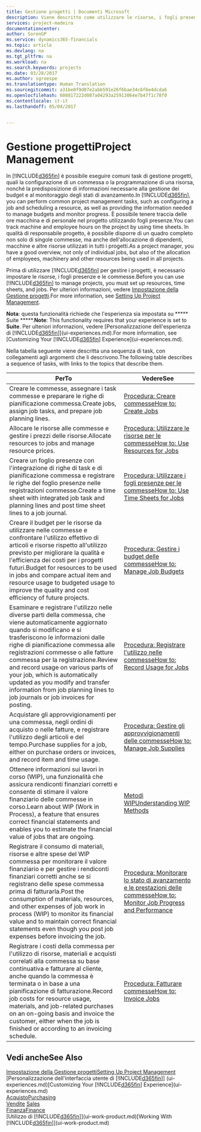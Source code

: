 ```yaml
---
title: Gestione progetti | Documenti Microsoft
description: Viene descritto come utilizzare le risorse, i fogli presenze e le commesse per gestire progetti.
services: project-madeira
documentationcenter: 
author: SorenGP
ms.service: dynamics365-financials
ms.topic: article
ms.devlang: na
ms.tgt_pltfrm: na
ms.workload: na
ms.search.keywords: projects
ms.date: 03/28/2017
ms.author: sgroespe
ms.translationtype: Human Translation
ms.sourcegitcommit: a31be0f9d07e2abb591e26f6bae34c6f6e4dcda6
ms.openlocfilehash: 608817222d087a04293a25913064e7b47f1c78f0
ms.contentlocale: it-it
ms.lasthandoff: 05/04/2017


---
```

# <a name="project-management"></a><span data-ttu-id="03810-103">Gestione progetti</span><span class="sxs-lookup"><span data-stu-id="03810-103">Project Management</span></span>
<span data-ttu-id="03810-104">In [!INCLUDE[d365fin](includes/d365fin_md.md)] è possibile eseguire comuni task di gestione progetti, quali la configurazione di un commessa o la programmazione di una risorsa, nonché la predisposizione di informazioni necessarie alla gestione dei budget e al monitoraggio degli stati di avanzamento.</span><span class="sxs-lookup"><span data-stu-id="03810-104">In [!INCLUDE[d365fin](includes/d365fin_md.md)], you can perform common project management tasks, such as configuring a job and scheduling a resource, as well as providing the information needed to manage budgets and monitor progress.</span></span> <span data-ttu-id="03810-105">È possibile tenere traccia delle ore macchina e di personale nel progetto utilizzando fogli presenze.</span><span class="sxs-lookup"><span data-stu-id="03810-105">You can track machine and employee hours on the project by using time sheets.</span></span> <span data-ttu-id="03810-106">In qualità di responsabile progetto, è possibile disporre di un quadro completo non solo di singole commesse, ma anche dell'allocazione di dipendenti, macchine e altre risorse utilizzati in tutti i progetti.</span><span class="sxs-lookup"><span data-stu-id="03810-106">As a project manager, you have a good overview, not only of individual jobs, but also of the allocation of employees, machinery and other resources being used in all projects.</span></span>

<span data-ttu-id="03810-107">Prima di utilizzare [!INCLUDE[d365fin](includes/d365fin_md.md)] per gestire i progetti, è necessario impostare le risorse, i fogli presenze e le commesse.</span><span class="sxs-lookup"><span data-stu-id="03810-107">Before you can use [!INCLUDE[d365fin](includes/d365fin_md.md)] to manage projects, you must set up resources, time sheets, and jobs.</span></span> <span data-ttu-id="03810-108">Per ulteriori informazioni, vedere [Impostazione della Gestione progetti](projects-setup-projects.md).</span><span class="sxs-lookup"><span data-stu-id="03810-108">For more information, see [Setting Up Project Management](projects-setup-projects.md).</span></span>  

<span data-ttu-id="03810-109">**Nota**: questa funzionalità richiede che l'esperienza sia impostata su ***** Suite *****.</span><span class="sxs-lookup"><span data-stu-id="03810-109">**Note**: This functionality requires that your experience is set to **Suite**.</span></span> <span data-ttu-id="03810-110">Per ulteriori informazioni, vedere [Personalizzazione dell'esperienza di [!INCLUDE[d365fin](includes/d365fin_md.md)]](ui-experiences.md).</span><span class="sxs-lookup"><span data-stu-id="03810-110">For more information, see [Customizing Your [!INCLUDE[d365fin](includes/d365fin_md.md)] Experience](ui-experiences.md).</span></span>

<span data-ttu-id="03810-111">Nella tabella seguente viene descritta una sequenza di task, con collegamenti agli argomenti che li descrivono.</span><span class="sxs-lookup"><span data-stu-id="03810-111">The following table describes a sequence of tasks, with links to the topics that describe them.</span></span>

| <span data-ttu-id="03810-112">Per</span><span class="sxs-lookup"><span data-stu-id="03810-112">To</span></span> | <span data-ttu-id="03810-113">Vedere</span><span class="sxs-lookup"><span data-stu-id="03810-113">See</span></span> |
| --- | --- |
| <span data-ttu-id="03810-114">Creare le commesse, assegnare i task commesse e preparare le righe di pianificazione commessa.</span><span class="sxs-lookup"><span data-stu-id="03810-114">Create jobs, assign job tasks, and prepare job planning lines.</span></span> |[<span data-ttu-id="03810-115">Procedura: Creare commesse</span><span class="sxs-lookup"><span data-stu-id="03810-115">How to: Create Jobs</span></span>](projects-how-create-jobs.md) |
| <span data-ttu-id="03810-116">Allocare le risorse alle commesse e gestire i prezzi delle risorse.</span><span class="sxs-lookup"><span data-stu-id="03810-116">Allocate resources to jobs and manage resource prices.</span></span> |[<span data-ttu-id="03810-117">Procedura: Utilizzare le risorse per le commesse</span><span class="sxs-lookup"><span data-stu-id="03810-117">How to: Use Resources for Jobs</span></span>](projects-how-use-resources.md) |
| <span data-ttu-id="03810-118">Creare un foglio presenze con l'integrazione di righe di task e di pianificazione commessa e registrare le righe del foglio presenze nelle registrazioni commesse.</span><span class="sxs-lookup"><span data-stu-id="03810-118">Create a time sheet with integrated job task and planning lines and post time sheet lines to a job journal.</span></span> |[<span data-ttu-id="03810-119">Procedura: Utilizzare i fogli presenze per le commesse</span><span class="sxs-lookup"><span data-stu-id="03810-119">How to: Use Time Sheets for Jobs</span></span>](projects-how-use-time-sheets.md) |
| <span data-ttu-id="03810-120">Creare il budget per le risorse da utilizzare nelle commesse e confrontare l'utilizzo effettivo di articoli e risorse rispetto all'utilizzo previsto per migliorare la qualità e l'efficienza dei costi per i progetti futuri.</span><span class="sxs-lookup"><span data-stu-id="03810-120">Budget for resources to be used in jobs and compare actual item and resource usage to budgeted usage to improve the quality and cost efficiency of future projects.</span></span> |[<span data-ttu-id="03810-121">Procedura: Gestire i budget delle commesse</span><span class="sxs-lookup"><span data-stu-id="03810-121">How to: Manage Job Budgets</span></span>](projects-how-manage-budgets.md) |
| <span data-ttu-id="03810-122">Esaminare e registrare l'utilizzo nelle diverse parti della commessa, che viene automaticamente aggiornato quando si modificano e si trasferiscono le informazioni dalle righe di pianificazione commessa alle registrazioni commesse o alle fatture commessa per la registrazione.</span><span class="sxs-lookup"><span data-stu-id="03810-122">Review and record usage on various parts of your job, which is automatically updated as you modify and transfer information from job planning lines to job journals or job invoices for posting.</span></span> |[<span data-ttu-id="03810-123">Procedura: Registrare l'utilizzo nelle commesse</span><span class="sxs-lookup"><span data-stu-id="03810-123">How to: Record Usage for Jobs</span></span>](projects-how-record-job-usage.md) |
| <span data-ttu-id="03810-124">Acquistare gli approvvigionamenti per una commessa, negli ordini di acquisto o nelle fatture, e registrare l'utilizzo degli articoli e del tempo.</span><span class="sxs-lookup"><span data-stu-id="03810-124">Purchase supplies for a job, either on purchase orders or invoices, and record item and time usage.</span></span> |[<span data-ttu-id="03810-125">Procedura: Gestire gli approvvigionamenti delle commesse</span><span class="sxs-lookup"><span data-stu-id="03810-125">How to: Manage Job Supplies</span></span>](projects-how-manage-project-supplies.md) |
| <span data-ttu-id="03810-126">Ottenere informazioni sui lavori in corso (WIP), una funzionalità che assicura rendiconti finanziari corretti e consente di stimare il valore finanziario delle commesse in corso.</span><span class="sxs-lookup"><span data-stu-id="03810-126">Learn about WIP (Work in Process), a feature that ensures correct financial statements and enables you to estimate the financial value of jobs that are ongoing.</span></span> |[<span data-ttu-id="03810-127">Metodi WIP</span><span class="sxs-lookup"><span data-stu-id="03810-127">Understanding WIP Methods</span></span>](projects-understanding-wip.md) |
| <span data-ttu-id="03810-128">Registrare il consumo di materiali, risorse e altre spese del WIP commessa per monitorare il valore finanziario e per gestire i rendiconti finanziari corretti anche se si registrano delle spese commessa prima di fatturarla.</span><span class="sxs-lookup"><span data-stu-id="03810-128">Post the consumption of materials, resources, and other expenses of job work in process (WIP) to monitor its financial value and to maintain correct financial statements even though you post job expenses before invoicing the job.</span></span> |[<span data-ttu-id="03810-129">Procedura: Monitorare lo stato di avanzamento e le prestazioni delle commesse</span><span class="sxs-lookup"><span data-stu-id="03810-129">How to: Monitor Job Progress and Performance</span></span>](projects-how-monitor-progress-performance.md) |
| <span data-ttu-id="03810-130">Registrare i costi della commessa per l'utilizzo di risorse, materiali e acquisti correlati alla commessa su base continuativa e fatturare al cliente, anche quando la commessa è terminata o in base a una pianificazione di fatturazione.</span><span class="sxs-lookup"><span data-stu-id="03810-130">Record job costs for resource usage, materials, and job-related purchases on an on-going basis and invoice the customer, either when the job is finished or according to an invoicing schedule.</span></span> |[<span data-ttu-id="03810-131">Procedura: Fatturare commesse</span><span class="sxs-lookup"><span data-stu-id="03810-131">How to: Invoice Jobs</span></span>](projects-how-invoice-jobs.md) |

## <a name="see-also"></a><span data-ttu-id="03810-132">Vedi anche</span><span class="sxs-lookup"><span data-stu-id="03810-132">See Also</span></span>
[<span data-ttu-id="03810-133">Impostazione della Gestione progetti</span><span class="sxs-lookup"><span data-stu-id="03810-133">Setting Up Project Management</span></span>](projects-setup-projects.md)  
<span data-ttu-id="03810-134">[Personalizzazione dell'interfaccia utente di [!INCLUDE[d365fin](includes/d365fin_md.md)]] (ui-experiences.md)</span><span class="sxs-lookup"><span data-stu-id="03810-134">[Customizing Your [!INCLUDE[d365fin](includes/d365fin_md.md)] Experience](ui-experiences.md)</span></span>      
[<span data-ttu-id="03810-135">Acquisto</span><span class="sxs-lookup"><span data-stu-id="03810-135">Purchasing</span></span>](purchasing-manage-purchasing.md)         
<span data-ttu-id="03810-136">[Vendite](sales-manage-sales.md)  </span><span class="sxs-lookup"><span data-stu-id="03810-136">[Sales](sales-manage-sales.md)  </span></span>  
[<span data-ttu-id="03810-137">Finanza</span><span class="sxs-lookup"><span data-stu-id="03810-137">Finance</span></span>](finance.md)  
<span data-ttu-id="03810-138">[Utilizzo di [!INCLUDE[d365fin](includes/d365fin_md.md)]](ui-work-product.md)</span><span class="sxs-lookup"><span data-stu-id="03810-138">[Working With [!INCLUDE[d365fin](includes/d365fin_md.md)]](ui-work-product.md)</span></span>  


